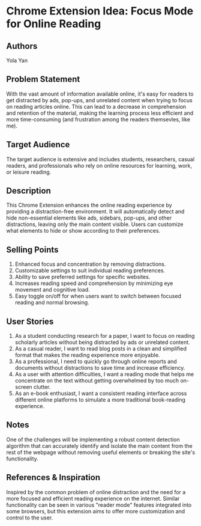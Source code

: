 # Chrome Extension Idea: Focus Mode for Online Reading

## Authors

Yola Yan

## Problem Statement

With the vast amount of information available online, it's easy for readers to get distracted by ads, pop-ups, and unrelated content when trying to focus on reading articles online. This can lead to a decrease in comprehension and retention of the material, making the learning process less efficient and more time-consuming (and frustration among the readers themsevles, like me).

## Target Audience

The target audience is extensive and includes students, researchers, casual readers, and professionals who rely on online resources for learning, work, or leisure reading.

## Description

This Chrome Extension enhances the online reading experience by providing a distraction-free environment. It will automatically detect and hide non-essential elements like ads, sidebars, pop-ups, and other distractions, leaving only the main content visible. Users can customize what elements to hide or show according to their preferences.

## Selling Points

1. Enhanced focus and concentration by removing distractions.
2. Customizable settings to suit individual reading preferences.
3. Ability to save preferred settings for specific websites.
4. Increases reading speed and comprehension by minimizing eye movement and cognitive load.
5. Easy toggle on/off for when users want to switch between focused reading and normal browsing.

## User Stories

1. As a student conducting research for a paper, I want to focus on reading scholarly articles without being distracted by ads or unrelated content.
2. As a casual reader, I want to read blog posts in a clean and simplified format that makes the reading experience more enjoyable.
3. As a professional, I need to quickly go through online reports and documents without distractions to save time and increase efficiency.
4. As a user with attention difficulties, I want a reading mode that helps me concentrate on the text without getting overwhelmed by too much on-screen clutter.
5. As an e-book enthusiast, I want a consistent reading interface across different online platforms to simulate a more traditional book-reading experience.

## Notes

One of the challenges will be implementing a robust content detection algorithm that can accurately identify and isolate the main content from the rest of the webpage without removing useful elements or breaking the site's functionality. 
## References & Inspiration

Inspired by the common problem of online distraction and the need for a more focused and efficient reading experience on the internet. Similar functionality can be seen in various "reader mode" features integrated into some browsers, but this extension aims to offer more customization and control to the user.
